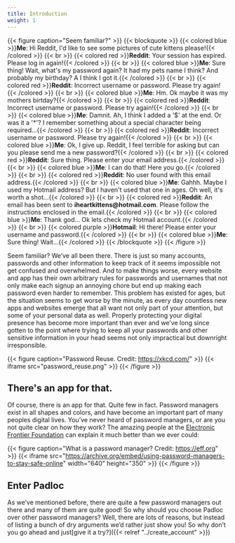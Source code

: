 ```yaml
---
title: Introduction
weight: 1
---
```


{{< figure caption="Seem familiar?" >}}
{{< blockquote >}}
{{< colored blue >}}**Me**: Hi Reddit, I'd like to see some pictures of cute kittens please!{{< /colored >}}
{{< br >}}
{{< colored red >}}**Reddit**: Your session has expired. Please log in again!{{< /colored >}}
{{< br >}}
{{< colored blue >}}**Me**: Sure thing! Wait, what's my password again? It had my pets name I think? And probably my birthday? A I think I got it.{{< /colored >}}
{{< br >}}
{{< colored red >}}**Reddit**: Incorrect username or password. Please try again!{{< /colored >}}
{{< br >}}
{{< colored blue >}}**Me**: Hm. Ok maybe it was my mothers birtday?{{< /colored >}}
{{< br >}}
{{< colored red >}}**Reddit**: Incorrect username or password. Please try again!{{< /colored >}}
{{< br >}}
{{< colored blue >}}**Me**: Damnit. Ah, I think I added a '\$' at the end. Or was it a '\*'? I remember something about a special character being required...{{< /colored >}}
{{< br >}}
{{< colored red >}}**Reddit**: Incorrect username or password. Please try again!{{< /colored >}}
{{< br >}}
{{< colored blue >}}**Me**: Ok, I give up. Reddit, I feel terrible for asking but can you please send me a new password?{{< /colored >}}
{{< br >}}
{{< colored red >}}**Reddit**: Sure thing. Please enter your email address.{{< /colored >}}
{{< br >}}
{{< colored blue >}}**Me**: I can do that! Here you go.{{< /colored >}}
{{< br >}}
{{< colored red >}}**Reddit**: No user found with this email address.{{< /colored >}}
{{< br >}}
{{< colored blue >}}**Me**: Gahhh. Maybe I used my Hotmail address? But I haven't used that one in ages. Oh well, it's worth a shot...{{< /colored >}}
{{< br >}}
{{< colored red >}}**Reddit**: An email has been sent to **iheartkittens\@hotmail.com**. Please follow the instructions enclosed in the email.{{< /colored >}}
{{< br >}}
{{< colored blue >}}**Me**: Thank god... Ok lets check my Hotmail account.{{< /colored >}}
{{< br >}}
{{< colored purple >}}**Hotmail**: Hi there! Please enter your username and password.{{< /colored >}}
{{< br >}}
{{< colored blue >}}**Me**: Sure thing! Wait...{{< /colored >}}
{{< /blockquote >}}
{{< /figure >}}


Seem familiar?
We’ve all been there. There is just so many accounts, passwords and other information to keep track of it seems impossible not get confused and overwhelmed. And to make things worse, every website and app has their own arbitrary rules for passwords and usernames that not only make each signup an annoying chore but end up making each password even harder to remember. This problem has existed for ages, but the situation seems to get worse by the minute, as every day countless new apps and websites emerge that all want not only part of your attention, but some of your personal data as well. Properly protecting your digital presence has become more important than ever and we’ve long since gotten to the point where trying to keep all your passwords and other sensitive information in your head seems not only impractical but downright irresponsible.

{{< figure caption="Password Reuse. Credit: https://xkcd.com/" >}}
{{< iframe src="password_reuse.png" >}}
{{< /figure >}}

## **There's an app for that.**

Of course, there is an app for that. Quite few in fact. Password managers exist in all shapes and colors, and have become an important part of many peoples digital lives. You’ve never heard of password managers, or are you not quite clear on how they work? The amazing people at the [Electronic Frontier Foundation](https://ssd.eff.org/en/module/animated-overview-using-password-managers-stay-safe-online) can explain it much better than we ever could:

{{< figure caption="What is a password manager? Credit: https://eff.org" >}}
{{< iframe src="https://archive.org/embed/using-password-managers-to-stay-safe-online" width="640" height="350" >}}
{{< /figure >}}

## **Enter Padloc**

As we’ve mentioned before, there are quite a few password managers out there and many of them are quite good! So why should you choose Padloc over other password managers? Well, there are lots of reasons, but instead of listing a bunch of dry arguments we’d rather just show you! So why don’t you go ahead and just[give it a try?]({{< relref "../create_account" >}})

